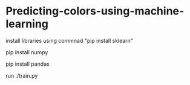 # Predicting-colors-using-machine-learning

install libraries using commnad "pip install sklearn"

pip install numpy

pip install pandas

run ./train.py
